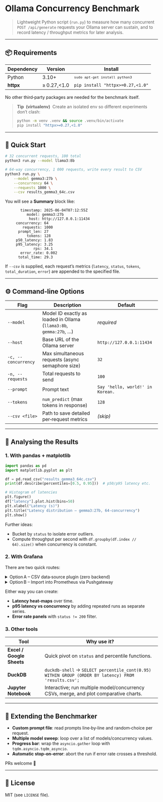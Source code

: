# Ollama Concurrency Benchmark

> Lightweight Python script (`run.py`) to measure how many concurrent `POST /api/generate` requests your Ollama server can sustain, and to record latency / throughput metrics for later analysis.

---

## 📦 Requirements

| Dependency | Version     | Install                                   |
| ---------- | ----------- | ----------------------------------------- |
| Python     | 3.10+       | <sup>`sudo apt‑get install python3`</sup> |
| **httpx**  | ≥ 0.27,<1.0 | `pip install "httpx>=0.27,<1.0"`          |

No other third‑party packages are needed for the benchmark itself.

> **Tip (virtualenv)**  Create an isolated env so different experiments don’t clash:
>
> ```bash
> python -m venv .venv && source .venv/bin/activate
> pip install "httpx>=0.27,<1.0"
> ```

---

## 🚀 Quick Start

```bash
# 32 concurrent requests, 100 total
python3 run.py --model llama3:8b

# 64-way concurrency, 1 000 requests, write every result to CSV
python3 run.py \
    --model gemma3:27b \
    --concurrency 64 \
    --requests 1000 \
    --csv results_gemma3_64c.csv
```

You will see a **Summary** block like:

```
       timestamp: 2025-06-04T07:12:55Z
          model: gemma3:27b
           host: http://127.0.0.1:11434
     concurrency: 64
        requests: 1000
      prompt_len: 27
          tokens: 128
     p50_latency: 1.83
     p95_latency: 3.25
             rps: 34.1
       error_rate: 0.002
      total_time: 29.3
```

If `--csv` is supplied, each request’s metrics (`latency`, `status`, `tokens`, `total_duration`, `error`) are appended to the specified file.

---

## ⚙️ Command‑line Options

| Flag                | Description                                                        | Default                          |
| ------------------- | ------------------------------------------------------------------ | -------------------------------- |
| `--model`           | Model ID exactly as loaded in Ollama (`llama3:8b`, `gemma:27b`, …) | *required*                       |
| `--host`            | Base URL of the Ollama server                                      | `http://127.0.0.1:11434`         |
| `-c, --concurrency` | Max simultaneous requests (async semaphore size)                   | `32`                             |
| `-n, --requests`    | Total requests to send                                             | `100`                            |
| `--prompt`          | Prompt text                                                        | `Say 'hello, world!' in Korean.` |
| `--tokens`          | `num_predict` (max tokens in response)                             | `128`                            |
| `--csv <file>`      | Path to save detailed per‑request metrics                          | *(skip)*                         |

---

## 🔬 Analysing the Results

### 1. With **pandas** + matplotlib

```python
import pandas as pd
import matplotlib.pyplot as plt

df = pd.read_csv("results_gemma3_64c.csv")
print(df.describe(percentiles=[0.5, 0.95]))  # p50/p95 latency etc.

# Histogram of latencies
plt.figure()
df["latency"].plot.hist(bins=50)
plt.xlabel("Latency (s)")
plt.title("Latency distribution – gemma3:27b, 64‑concurrency")
plt.show()
```

Further ideas:

* Bucket by `status` to isolate error outliers.
* Compute throughput per second with `df.groupby(df.index // 64).size()` when concurrency is constant.

### 2. With **Grafana**

There are two quick routes:

<details>
<summary>Option A – CSV data‑source plugin (zero backend)</summary>

1. In Grafana ➜ **Connections → Data sources → CSV**, install the official CSV plugin.
2. Point it at your CSV file (local file path or HTTP‑served directory).
3. Use a table panel to preview, then build graphs:

   * *Time field* → leave empty (use row number as X‑axis) **or** create a derived column `timestamp` in your CSV (UTC isoformat).
   * Plot `latency` line, overlay p95 via Transform → **Percentile**.

</details>

<details>
<summary>Option B – Import into Prometheus via Pushgateway</summary>

1. Run a Pushgateway (`docker run -d -p 9091:9091 prom/pushgateway`).
2. After each benchmark, convert CSV to Prometheus Exposition format and `curl` to `localhost:9091/metrics/job/ollama_bench`.
3. Configure Prometheus → Grafana → build dashboards (latency, RPS, error rate) with alert rules (`p95_latency > 5s for 5m`).

</details>

Either way you can create:

* **Latency heat‑maps** over time.
* **p95 latency vs concurrency** by adding repeated runs as separate series.
* **Error rate panels** with `status != 200` filter.

### 3. Other tools

| Tool                      | Why use it?                                                                                         |
| ------------------------- | --------------------------------------------------------------------------------------------------- |
| **Excel / Google Sheets** | Quick pivot on `status` and percentile functions.                                                   |
| **DuckDB**                | `duckdb-shell` → `SELECT percentile_cont(0.95) WITHIN GROUP (ORDER BY latency) FROM 'results.csv';` |
| **Jupyter Notebook**      | Interactive; run multiple model/concurrency CSVs, merge, and plot comparative charts.               |

---

## 🧩 Extending the Benchmarker

* **Custom prompt file**: read prompts line‑by‑line and random‑choice per request.
* **Multiple model sweep**: loop over a list of models/concurrency values.
* **Progress bar**: wrap the `asyncio.gather` loop with `tqdm.asyncio.tqdm_asyncio`.
* **Automatic stop‑on‑error**: abort the run if error rate crosses a threshold.

PRs welcome 🙂

---

## 📝 License

MIT (see `LICENSE` file).

